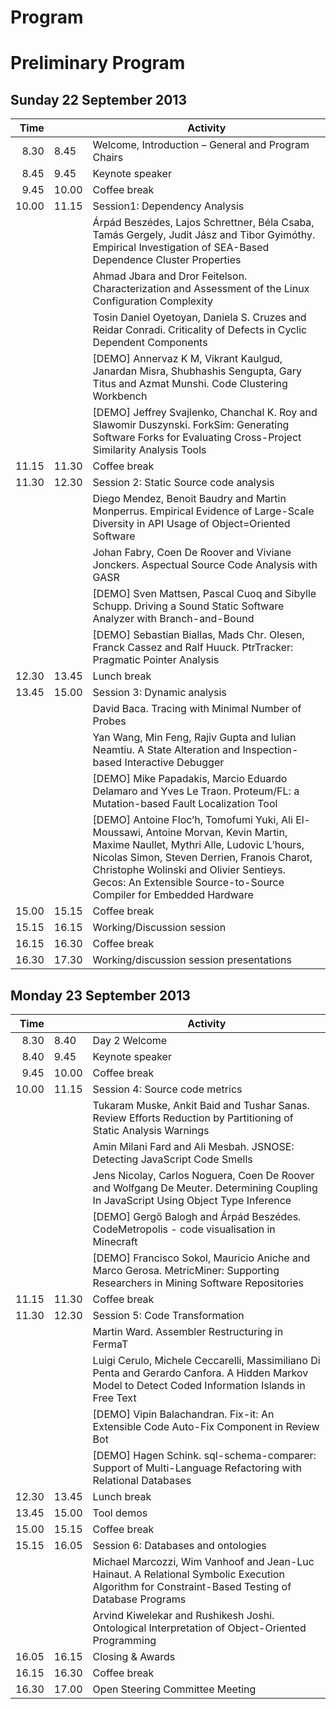 # Program
# Preliminary Program

## Sunday 22 September 2013


|  Time |  | Activity |
| ------:|----- | --------------------- |
| 8.30 | 8.45 | Welcome, Introduction – General and Program Chairs 
| 8.45 | 9.45 | Keynote speaker 
| 9.45 | 10.00 | Coffee break 
| 10.00 | 11.15 | Session1: Dependency Analysis 
| | | Árpád Beszédes, Lajos Schrettner, Béla Csaba, Tamás Gergely, Judit Jász and Tibor Gyimóthy. Empirical Investigation of SEA-Based Dependence Cluster Properties 
| | | Ahmad Jbara and Dror Feitelson. Characterization and Assessment of the Linux Configuration Complexity
| | | Tosin Daniel Oyetoyan, Daniela S. Cruzes and Reidar Conradi. Criticality of Defects in Cyclic Dependent Components 
| | | [DEMO] Annervaz K M, Vikrant Kaulgud, Janardan Misra, Shubhashis Sengupta, Gary Titus and Azmat Munshi. Code Clustering Workbench
| | | [DEMO] Jeffrey Svajlenko, Chanchal K. Roy and Slawomir Duszynski. ForkSim: Generating Software Forks for Evaluating Cross-Project Similarity Analysis Tools
| 11.15 | 11.30 | Coffee break 
| 11.30 | 12.30 | Session 2: Static Source code analysis 
| | | Diego Mendez, Benoit Baudry and Martin Monperrus. Empirical Evidence of Large-Scale Diversity in API Usage of Object=Oriented Software
| | | Johan Fabry, Coen De Roover and Viviane Jonckers. Aspectual Source Code Analysis with GASR
| | | [DEMO] Sven Mattsen, Pascal Cuoq and Sibylle Schupp. Driving a Sound Static Software Analyzer with Branch-and-Bound
| | | [DEMO] Sebastian Biallas, Mads Chr. Olesen, Franck Cassez and Ralf Huuck. PtrTracker: Pragmatic Pointer Analysis
| 12.30 | 13.45 | Lunch break 
| 13.45 | 15.00 | Session 3: Dynamic analysis
| | | David Baca. Tracing with Minimal Number of Probes
| | | Yan Wang, Min Feng, Rajiv Gupta and Iulian Neamtiu. A State Alteration and Inspection-based Interactive Debugger
| | | [DEMO] Mike Papadakis, Marcio Eduardo Delamaro and Yves Le Traon. Proteum/FL: a Mutation-based Fault Localization Tool
| | | [DEMO] Antoine Floc’h, Tomofumi Yuki, Ali El-Moussawi, Antoine Morvan, Kevin Martin, Maxime Naullet, Mythri Alle, Ludovic L’hours, Nicolas Simon, Steven Derrien, Franois Charot, Christophe Wolinski and Olivier Sentieys. Gecos: An Extensible Source-to-Source Compiler for Embedded Hardware
| 15.00 | 15.15 | Coffee break 
| 15.15 | 16.15 | Working/Discussion session 
| 16.15 | 16.30 | Coffee break 
| 16.30 | 17.30 | Working/discussion session presentations 


## Monday 23 September 2013
|  Time |  | Activity |
| ------:|----- | --------------------- |
|8.30 | 8.40 | Day 2 Welcome
|8.40 | 9.45 | Keynote speaker
|9.45 | 10.00 | Coffee break
|10.00 | 11.15 | Session 4: Source code metrics
| | | Tukaram Muske, Ankit Baid and Tushar Sanas. Review Efforts Reduction by Partitioning of Static Analysis Warnings 
| | | Amin Milani Fard and Ali Mesbah. JSNOSE: Detecting JavaScript Code Smells
| | | Jens Nicolay, Carlos Noguera, Coen De Roover and Wolfgang De Meuter. Determining Coupling In JavaScript Using Object Type Inference
| | | [DEMO] Gergő Balogh and Árpád Beszédes. CodeMetropolis - code visualisation in Minecraft
| | | [DEMO] Francisco Sokol, Mauricio Aniche and Marco Gerosa. MetricMiner: Supporting Researchers in Mining Software Repositories
|11.15 |  11.30 | Coffee break
|11.30 | 12.30 | Session 5: Code Transformation
| | | Martin Ward. Assembler Restructuring in FermaT
| | | Luigi Cerulo, Michele Ceccarelli, Massimiliano Di Penta and Gerardo Canfora. A Hidden Markov Model to Detect Coded Information Islands in Free Text
| | | [DEMO] Vipin Balachandran. Fix-it: An Extensible Code Auto-Fix Component in Review Bot
| | | [DEMO] Hagen Schink. sql-schema-comparer: Support of Multi-Language Refactoring with Relational Databases 
|12.30 | 13.45 | Lunch break
|13.45 | 15.00 | Tool demos
|15.00 | 15.15 | Coffee break
|15.15 | 16.05 | Session 6: Databases and ontologies
| | | Michael Marcozzi, Wim Vanhoof and Jean-Luc Hainaut. A Relational Symbolic Execution Algorithm for Constraint-Based Testing of Database Programs
| | | Arvind Kiwelekar and Rushikesh Joshi. Ontological Interpretation of Object-Oriented Programming
|16.05 | 16.15  | Closing & Awards
|16.15 | 16.30  | Coffee break
|16.30 | 17.00 | Open Steering Committee Meeting

